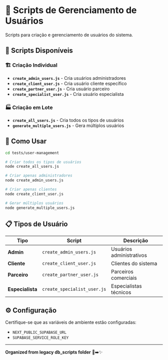 # 👥 Scripts de Gerenciamento de Usuários

Scripts para criação e gerenciamento de usuários do sistema.

## 📁 Scripts Disponíveis

### 🏗️ **Criação Individual**

- **`create_admin_users.js`** - Cria usuários administradores
- **`create_client_user.js`** - Cria usuário cliente específico
- **`create_partner_user.js`** - Cria usuário parceiro
- **`create_specialist_user.js`** - Cria usuário especialista

### 🏭 **Criação em Lote**

- **`create_all_users.js`** - Cria todos os tipos de usuários
- **`generate_multiple_users.js`** - Gera múltiplos usuários

## 🚀 Como Usar

```bash
cd tests/user-management

# Criar todos os tipos de usuários
node create_all_users.js

# Criar apenas administradores
node create_admin_users.js

# Criar apenas clientes
node create_client_user.js

# Gerar múltiplos usuários
node generate_multiple_users.js
```

## 📋 Tipos de Usuário

| Tipo             | Script                      | Descrição                |
| ---------------- | --------------------------- | ------------------------ |
| **Admin**        | `create_admin_users.js`     | Usuários administrativos |
| **Cliente**      | `create_client_user.js`     | Clientes do sistema      |
| **Parceiro**     | `create_partner_user.js`    | Parceiros comerciais     |
| **Especialista** | `create_specialist_user.js` | Especialistas técnicos   |

## ⚙️ Configuração

Certifique-se que as variáveis de ambiente estão configuradas:

- `NEXT_PUBLIC_SUPABASE_URL`
- `SUPABASE_SERVICE_ROLE_KEY`

---

**Organized from legacy db_scripts folder** 📁➡️✨

